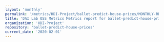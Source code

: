 ```yaml
---
layout: 'monthly'
permalink: '/metrics/HDI-Project/ballet-predict-house-prices/MONTHLY-REPORT-2020-02-01/'
title: 'DAI Lab OSS Metrics Metrics report for ballet-predict-house-prices | MONTHLY-REPORT-2020-02-01'
organization: 'HDI-Project'
repository: 'ballet-predict-house-prices'
current_date: '2020-02-01'
---
```

